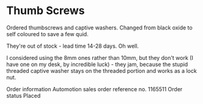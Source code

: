 # Thumb Screws
Ordered thumbscrews and captive washers.
Changed from black oxide to self coloured to save a few quid.

They're out of stock - lead time 14-28 days. Oh well.

I considered using the 8mm ones rather than 10mm, but they don't work (I have one on my desk, by incredible luck) - they jam, because the stupid threaded captive washer stays on the threaded portion and works as a lock nut.

Order information
Automotion sales order reference no. 1165511
Order status Placed
